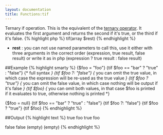 ```yaml
---
layout: documentation
title: Functions:tif
---
```


Ternary if operation. This is the equivalent of the [ternary operator](http://uk2.php.net/ternary#language.operators.comparison.ternary). It evaluates the first argument and returns the second if it's true, or the third if it's false.
{% highlight php %}
tif(array $rest)
{% endhighlight %}

* **rest** : you can not use named parameters to call this, use it either with three arguments in the correct order (expression, true result, false result) or write it as in php (expression ? true result : false result)

##Example
{% highlight smarty %}
{$foo = "foo"}
{tif $foo == "bar" ? "true" : "false"} {* full syntax *}
{tif $foo ?: "false"} {* you can omit the true value, in which case the expression will be re-used as the true value *}
{tif $foo ? "true"} {* you can omit the false value, in which case nothing will be output if it's false *}
{tif $foo} {* you can omit both values, in that case $foo is printed if it evaluates to true, otherwise nothing is printed *}
 
{$foo = null}
{tif $foo == "bar" ? "true" : "false"}
{tif $foo ?: "false"}
{tif $foo ? "true"}
{tif $foo}
{% endhighlight %}

##Output
{% highlight text %}
true
foo
true
foo

false
false
(empty)
(empty)
{% endhighlight %}